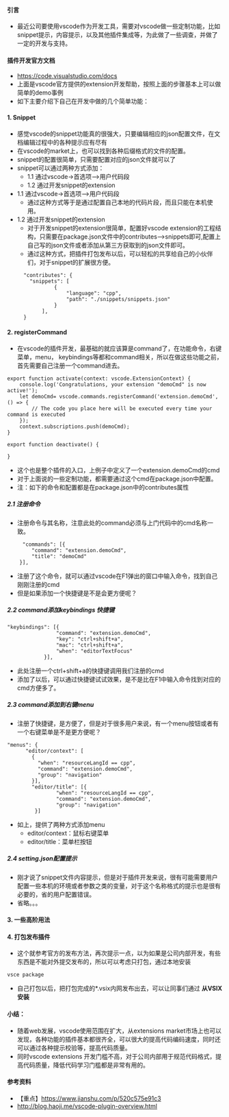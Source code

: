 #### 引言
- 最近公司要使用vscode作为开发工具，需要对vscode做一些定制功能，比如snippet提示，内容提示，以及其他插件集成等，为此做了一些调查，并做了一定的开发与支持。

#### 插件开发官方文档
- https://code.visualstudio.com/docs
- 上面是vscode官方提供的extension开发帮助，按照上面的步骤基本上可以做简单的demo事例
- 如下主要介绍下自己在开发中做的几个简单功能：

#### 1. Snippet
- 感觉vscode的snippet功能真的很强大，只要编辑相应的json配置文件，在文档编辑过程中的各种提示应有尽有
- 在vscode的market上，也可以找到各种后缀格式的文件的配置。
- snippet的配置很简单，只需要配置对应的json文件就可以了
- snippet可以通过两种方式添加：
    - 1.1 通过vscode->首选项-->用户代码段
    - 1.2 通过开发snippet的extension
- 1.1 通过vscode->首选项-->用户代码段
    - 通过这种方式等于是通过配置自己本地的代码片段，而且只能在本机使用。
- 1.2 通过开发snippet的extension
    - 对于开发snippet的extension很简单，配置好vscode extension的工程结构，只需要在package.json文件中的contributes-->snippets即可,配置上自己写的json文件或者添加从第三方获取到的json文件即可。
    - 通过这种方式，把插件打包发布以后，可以轻松的共享给自己的小伙伴们，对于snippet的扩展很方便。
    ```
      "contributes": {
        "snippets": [
                {
                    "language": "cpp",
                    "path": "./snippets/snippets.json"
                }
            ],
      }
    ```
#### 2. registerCommand
- 在vscode的插件开发，最基础的就应该算是command了，在功能命令，右键菜单，menu， keybindings等都和command相关，所以在做这些功能之前，首先需要自己注册一个command进去。
```
export function activate(context: vscode.ExtensionContext) {
    console.log('Congratulations, your extension "demoCmd" is now active!');
    let demoCmd= vscode.commands.registerCommand('extension.demoCmd', () => {
        // The code you place here will be executed every time your command is executed
    });
    context.subscriptions.push(demoCmd);
}

export function deactivate() {
    
}
```
- 这个也是整个插件的入口，上例子中定义了一个extension.demoCmd的cmd
- 对于上面说的一些定制功能，都需要通过这个cmd在package.json中配置。
- 注：如下的命令和配置都是在package.json中的contributes属性

##### 2.1 注册命令
- 注册命令与其名称，注意此处的command必须与上门代码中的cmd名称一致。
```
     "commands": [{
        "command": "extension.demoCmd",
        "title": "demoCmd"
    }],
```
- 注册了这个命令，就可以通过vscode在F1弹出的窗口中输入命令，找到自己刚刚注册的cmd
- 但是如果添加一个快捷键是不是会更方便呢？

##### 2.2 command添加keybindings 快捷键
```
"keybindings": [{
                "command": "extension.demoCmd",
                "key": "ctrl+shift+a",
                "mac": "ctrl+shift+a",
                "when": "editorTextFocus"
            }],
```
- 此处注册一个ctrl+shift+a的快捷键调用我们注册的cmd
- 添加了以后，可以通过快捷键试试效果，是不是比在F1中输入命令找到对应的cmd方便多了。

##### 2.3 command添加到右键menu
- 注册了快捷键，是方便了，但是对于很多用户来说，有一个menu按钮或者有一个右键菜单是不是更方便呢？
```
"menus": {
      "editor/context": [
        {
          "when": "resourceLangId == cpp",
          "command": "extension.demoCmd",
          "group": "navigation"
        }],
        "editor/title": [{
                "when": "resourceLangId == cpp",
                "command": "extension.demoCmd",
                "group": "navigation"
         }]
```
- 如上，提供了两种方式添加menu
    - editor/context：鼠标右键菜单
    - editor/title：菜单栏按钮

##### 2.4 setting.json配置提示
- 刚才说了snippet文件内容提示，但是对于插件开发来说，很有可能需要用户配置一些本机的环境或者参数之类的变量，对于这个名称格式的提示也是很有必要的，省的用户配置错误。
- 省略。。。

#### 3. 一些高阶用法

#### 4. 打包发布插件
- 这个就参考官方的发布方法，再次提示一点，以为如果是公司内部开发，有些东西是不能对外提交发布的，所以可以考虑只打包，通过本地安装
```
vsce package
```
- 自己打包以后，把打包完成的*.vsix内网发布出去，可以让同事们通过 <b>从VSIX安装</b>

#### 小结：
- 随着web发展，vscode使用范围在扩大，从extensions market市场上也可以发现，各种功能的插件基本都很齐全，可以很大的提高代码编码速度，同时还可以通过各种提示校验等，提高代码质量。
- 同时vscode extensions 开发门槛不高，对于公司内部用于规范代码格式，提高代码质量，降低代码学习门槛都是非常有用的。

#### 参考资料
- 【重点】https://www.jianshu.com/p/520c575e91c3
- http://blog.haoji.me/vscode-plugin-overview.html